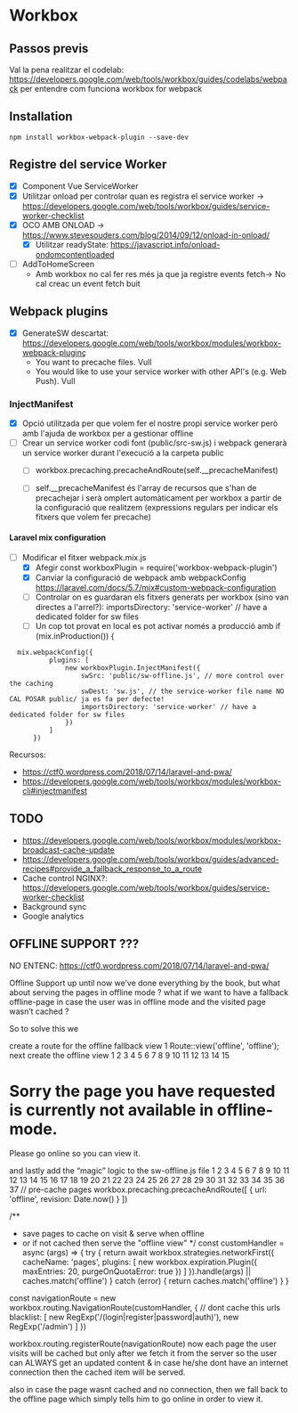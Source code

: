 
# Workbox

## Passos previs

Val la pena realitzar el codelab: https://developers.google.com/web/tools/workbox/guides/codelabs/webpack
per entendre com funciona workbox for webpack

## Installation

```
npm install workbox-webpack-plugin --save-dev
```

## Registre del service Worker

- [X] Component Vue ServiceWorker
- [X] Utilitzar onload per controlar quan es registra el service worker -> https://developers.google.com/web/tools/workbox/guides/service-worker-checklist
- [X] OCO AMB ONLOAD -> https://www.stevesouders.com/blog/2014/09/12/onload-in-onload/
  - [X] Utilitzar readyState: https://javascript.info/onload-ondomcontentloaded
- [ ] AddToHomeScreen
  - Amb workbox no cal fer res més ja que ja registre events fetch-> No cal creac un event fetch buit
    
## Webpack plugins

- [X] GenerateSW descartat: https://developers.google.com/web/tools/workbox/modules/workbox-webpack-pluginç
  - You want to precache files. Vull
  - You would like to use your service worker with other API's (e.g. Web Push). Vull
  
### InjectManifest

- [X] Opció utilitzada per que volem fer el nostre propi service worker però amb l'ajuda de workbox per a gestionar offline
- [ ] Crear un service worker codi font (public/src-sw.js) i webpack generarà un service worker durant l'execució a la carpeta public
   - [ ] workbox.precaching.precacheAndRoute(self.__precacheManifest) 
   - [ ] self.__precacheManifest és l'array de recursos que s'han de precachejar i serà omplert automàticament per workbox a partir de la 
   configuració que realitzem (expressions regulars per indicar els fitxers que volem fer precache)
         

#### Laravel mix configuration

- [ ] Modificar el fitxer webpack.mix.js
  - [X] Afegir const workboxPlugin = require('workbox-webpack-plugin')
  - [X] Canviar la configuració de webpack amb webpackConfig https://laravel.com/docs/5.7/mix#custom-webpack-configuration
  - [ ] Controlar on es guardaran els fitxers generats per workbox (sino van directes a l'arrel?): importsDirectory: 'service-worker' // have a dedicated folder for sw files
  - [ ] Un cop tot provat en local es pot activar només a producció amb if (mix.inProduction()) {

```  
  mix.webpackConfig({
          plugins: [
              new workboxPlugin.InjectManifest({
                  swSrc: 'public/sw-offline.js', // more control over the caching
                  swDest: 'sw.js', // the service-worker file name NO CAL POSAR public/ ja es fa per defecte!
                  importsDirectory: 'service-worker' // have a dedicated folder for sw files
              })
          ]
      })
```  
  
Recursos:
- https://ctf0.wordpress.com/2018/07/14/laravel-and-pwa/
- https://developers.google.com/web/tools/workbox/modules/workbox-cli#injectmanifest

## TODO

- https://developers.google.com/web/tools/workbox/modules/workbox-broadcast-cache-update
- https://developers.google.com/web/tools/workbox/guides/advanced-recipes#provide_a_fallback_response_to_a_route
- Cache control NGINX?: https://developers.google.com/web/tools/workbox/guides/service-worker-checklist
- Background sync
- Google analytics

## OFFLINE SUPPORT ???

NO ENTENC: https://ctf0.wordpress.com/2018/07/14/laravel-and-pwa/

Offline Support
up until now we’ve done everything by the book, but what about serving the pages in offline mode ? what if we want to have a fallback offline-page in case the user was in offline mode and the visited page wasn’t cached ?

So to solve this we

create a route for the offline fallback view
1
Route::view('offline', 'offline');
next create the offline view
1
2
3
4
5
6
7
8
9
10
11
12
13
14
15
<!DOCTYPE html>
<html lang="en">
<head>
    <meta charset="utf-8">
    <meta http-equiv="x-ua-compatible" content="ie=edge">
    <meta name="viewport" content="width=device-width, initial-scale=1">
    <title>Not-Found Offline</title>
</head>
<body>
    <div class="wrapper">
        <h1>Sorry the page you have requested is currently not available in offline-mode.</h1>
        <p>Please go online so you can view it.</p>
    </div>
</body>
</html>
and lastly add the “magic” logic to the sw-offline.js file
1
2
3
4
5
6
7
8
9
10
11
12
13
14
15
16
17
18
19
20
21
22
23
24
25
26
27
28
29
30
31
32
33
34
35
36
37
// pre-cache pages
workbox.precaching.precacheAndRoute([
  {
     url: 'offline', 
     revision: Date.now()
  }
])
 
/**
* save pages to cache on visit & serve when offline
* or if not cached then serve the "offline view"
*/
const customHandler = async (args) => {
    try {
        return await workbox.strategies.networkFirst({
            cacheName: 'pages',
            plugins: [
                new workbox.expiration.Plugin({
                    maxEntries: 20,
                    purgeOnQuotaError: true
                })
            ]
        }).handle(args) || caches.match('offline')
    } catch (error) {
        return caches.match('offline')
    }
}
 
const navigationRoute = new workbox.routing.NavigationRoute(customHandler, {
    // dont cache this urls
    blacklist: [
        new RegExp('/(login|register|password|auth)'),
        new RegExp('/admin')
    ]
})
 
workbox.routing.registerRoute(navigationRoute)
now each page the user visits will be cached but only after we fetch it from the server so the user can ALWAYS get an updated content & in case he/she dont have an internet connection then the cached item will be served.

also in case the page wasnt cached and no connection, then we fall back to the offline page which simply tells him to go online in order to view it.

